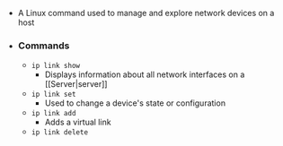 - A Linux command used to manage and explore network devices on a host

- ### Commands
	- `ip link show`
		- Displays information about all network interfaces on a [[Server|server]]
	- `ip link set`
		- Used to change a device's state or configuration
	- `ip link add`
		- Adds a virtual link
	- `ip link delete`
